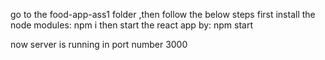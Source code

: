 go to the food-app-ass1 folder ,then follow the below steps
first install the node modules:  npm i
then start the react app by: npm start 

now server is running in port number 3000
